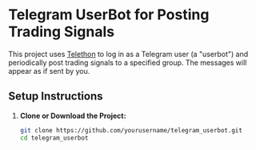 # Telegram UserBot for Posting Trading Signals

This project uses [Telethon](https://github.com/LonamiWebs/Telethon) to log in as a Telegram user (a "userbot") and periodically post trading signals to a specified group. The messages will appear as if sent by you.

## Setup Instructions

1. **Clone or Download the Project:**

   ```bash
   git clone https://github.com/yourusername/telegram_userbot.git
   cd telegram_userbot
